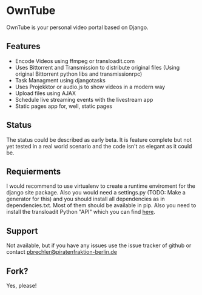 OwnTube
=======

OwnTube is your personal video portal based on Django.

Features
--------

* Encode Videos using ffmpeg or transloadit.com
* Uses Bittorrent and Transmission to distribute original files (Using original Bittorrent python libs and transmissionrpc)
* Task Managment using djangotasks
* Uses Projekktor or audio.js to show videos in a modern way
* Upload files using AJAX
* Schedule live streaming events with the livestream app
* Static pages app for, well, static pages

Status
------

The status could be described as early beta. It is feature complete but not yet tested in a real world scenario and the code isn't as elegant as it could be.

Requierments
------------

I would recommend to use virtualenv to create a runtime enviroment for the django site package. Also you would need a settings.py (TODO: Make a generator for this) and you should install all dependencies as in dependencies.txt. Most of them should be available in pip. Also you need to install the transloadit Python "API" which you can find [here](https://github.com/joestump/python-transloadit).

Support
-------

Not available, but if you have any issues use the issue tracker of github or contact pbrechler@piratenfraktion-berlin.de

Fork?
-----

Yes, please!
